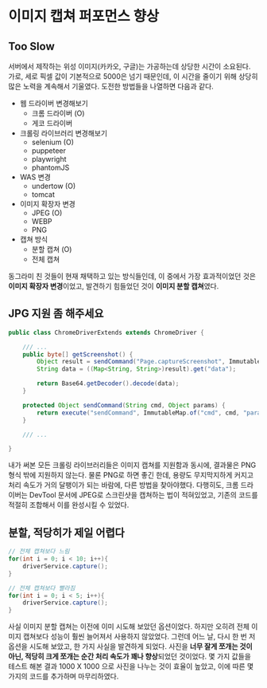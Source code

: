# 이미지 캡쳐 퍼포먼스 향상
## Too Slow
서버에서 제작하는 위성 이미지(카카오, 구글)는 가공하는데 상당한 시간이 소요된다.
가로, 세로 픽셀 값이 기본적으로 5000은 넘기 때문인데, 이 시간을 줄이기 위해 상당히 많은 노력을 계속해서 기울였다.
도전한 방법들을 나열하면 다음과 같다.

- 웹 드라이버 변경해보기
    - 크롬 드라이버 (O)
    - 게코 드라이버
- 크롤링 라이브러리 변경해보기
    - selenium (O)
    - puppeteer
    - playwright
    - phantomJS 
- WAS 변경
    - undertow (O) 
    - tomcat
- 이미지 확장자 변경
    - JPEG (O)
    - WEBP
    - PNG
- 캡쳐 방식
    - 분할 캡쳐 (O)
    - 전체 캡쳐

동그라미 친 것들이 현재 채택하고 있는 방식들인데,
이 중에서 가장 효과적이었던 것은 <strong>이미지 확장자 변경</strong>이었고, 
발견하기 힘들었던 것이 <strong>이미지 분할 캡쳐</strong>였다.

## JPG 지원 좀 해주세요
```java
public class ChromeDriverExtends extends ChromeDriver {

    /// ...
    public byte[] getScreenshot() {
        Object result = sendCommand("Page.captureScreenshot", ImmutableMap.of("format", "jpeg"));
        String data = ((Map<String, String>)result).get("data");

        return Base64.getDecoder().decode(data);
    }

    protected Object sendCommand(String cmd, Object params) {
        return execute("sendCommand", ImmutableMap.of("cmd", cmd, "params", params)).getValue();
    }

    /// ...

}
```
내가 써본 모든 크롤링 라이브러리들은 이미지 캡쳐를 지원함과 동시에, 결과물은 PNG 형식 밖에 지원하지 않는다. 물론 PNG로 하면 좋긴 한데, 용량도 무지막지하게 커지고 처리 속도가 거의 달팽이가 되는 바람에, 다른 방법을 찾아야했다. 다행히도, 크롬 드라이버는 DevTool 문서에 JPEG로 스크린샷을 캡쳐하는 법이 적혀있었고, 기존의 코드를 적절히 조합해서 이를 완성시킬 수 있었다.


## 분할, 적당히가 제일 어렵다
```java
// 전체 캡쳐보다 느림
for(int i = 0; i < 10; i++){
    driverService.capture();
}

// 전체 캡쳐보다 빨라짐
for(int i = 0; i < 5; i++){
    driverService.capture();
}
```

사실 이미지 분할 캡쳐는 이전에 이미 시도해 보았던 옵션이었다.
하지만 오히려 전체 이미지 캡쳐보다 성능이 훨씬 늘어져서 사용하지 않았었다.
그런데 어느 날, 다시 한 번 저 옵션을 시도해 보았고, 한 가지 사실을 발견하게 되었다.
사진을 <strong>너무 잘게 쪼개는 것이 아닌, 적당히 크게 쪼개는 순간 처리 속도가 꽤나 향상</strong>되었던 것이었다. 몇 가지 값들을 테스트 해본 결과 1000 X 1000 으로 사진을 나누는 것이 효율이 높았고, 이에 따른 몇 가지의 코드를 추가하며 마무리하였다.

